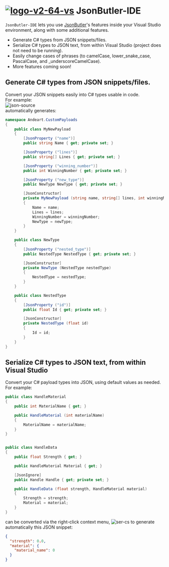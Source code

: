 # [![logo-v2-64-vs][jsonbutlervs icon]](#) JsonButler-IDE

`JsonButler-IDE` lets you use [JsonButler][jsonbutler library]'s features inside your Visual Studio environment, along with some additional features.

- Generate C# types from JSON snippets/files.
- Serialize C# types to JSON text, from within Visual Studio (project does not need to be running).
- Easily change cases of phrases (to camelCase, lower_snake_case, PascalCase, and _underscoreCamelCase).
- More features coming soon!

## Generate C# types from JSON snippets/files.
Convert your JSON snippets easily into C# types usable in code.<br/>
For example:<br/>
![json-source][jb-0-jsonsource]<br/>
automatically generates:
```csharp
namespace Andeart.CustomPayloads
{
    public class MyNewPayload
    {
        [JsonProperty ("name")]
        public string Name { get; private set; }

        [JsonProperty ("lines")]
        public string[] Lines { get; private set; }

        [JsonProperty ("winning_number")]
        public int WinningNumber { get; private set; }

        [JsonProperty ("new_type")]
        public NewType NewType { get; private set; }

        [JsonConstructor]
        private MyNewPayload (string name, string[] lines, int winningNumber, NewType newType)
        {
            Name = name;
            Lines = lines;
            WinningNumber = winningNumber;
            NewType = newType;
        }
    }

    public class NewType
    {
        [JsonProperty ("nested_type")]
        public NestedType NestedType { get; private set; }

        [JsonConstructor]
        private NewType (NestedType nestedType)
        {
            NestedType = nestedType;
        }
    }

    public class NestedType
    {
        [JsonProperty ("id")]
        public float Id { get; private set; }

        [JsonConstructor]
        private NestedType (float id)
        {
            Id = id;
        }
    }
}
```

## Serialize C# types to JSON text, from within Visual Studio

Convert your C# payload types into JSON, using default values as needed.<br/>
For example: <br/>
```csharp
public class HandleMaterial
{
    public int MaterialName { get; }

    public HandleMaterial (int materialName)
    {
        MaterialName = materialName;
    }
}


public class HandleData
{
    public float Strength { get; }

    public HandleMaterial Material { get; }

    [JsonIgnore]
    public Handle Handle { get; private set; }

    public HandleData (float strength, HandleMaterial material)
    {
        Strength = strength;
        Material = material;
    }
}
```
can be converted via the right-click context menu,
![ser-cs][jb-1-sercs]
to generate automatically this JSON snippet:
```json
{
  "strength": 0.0,
  "material": {
    "material_name": 0
  }
}
```



[jsonbutler library]: https://github.com/andeart/JsonButler "JsonButler"
[jsonbutlervs icon]: https://user-images.githubusercontent.com/6226493/44009167-a0dc8714-9e5e-11e8-93c9-802549e5187a.png "JsonButler"
[jb-0-jsonsource]: https://user-images.githubusercontent.com/6226493/45602176-51b4b900-b9ce-11e8-8607-54146b1dad3d.png "JsonButler"
[jb-1-sercs]: https://user-images.githubusercontent.com/6226493/45602343-5fb80900-b9d1-11e8-8add-733090a38b93.png "JsonButler"
